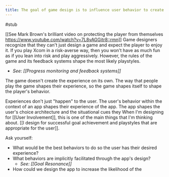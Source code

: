```yaml
---
title: The goal of game design is to influence user behavior to create an intended experience
---
```

#stub

[[See Mark Brown's brilliant video on protecting the player from themselves https://www.youtube.com/watch?v=7L8vAGGitr8::rmn]] Game designers recognize that they can't just design a game and expect the player to enjoy it. If you play Xcom in a risk-averse way, then you won't have as much fun as if you lean into risk and play aggressively. However, the rules of the game and its feedback systems shape the most likely playstyles.
* *See: [[Progress monitoring and feedback systems]]*

The game doesn't create the experience on its own. The way that people play the game shapes their experience, so the game shapes itself to shape the player's behavior.

Experiences don't just "happen" to the user. The user's behavior within the context of an app shapes their experience of the app. The app shapes the user's choice architecture and the situational cues they When I'm designing for [[User Involvement]], this is one of the main things that I'm thinking about. [[I design for successful goal achievement and playstyles that are appropriate for the user]].

Ask yourself:
* What would be the best behaviors to do so the user has their desired experience?
* What behaviors are implicitly facilitated through the app's design?
	* *See: [[Goal Resonance]]*
* How could we design the app to increase the likelihood of the 